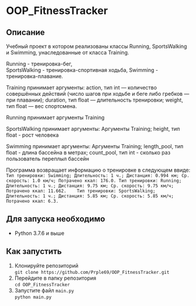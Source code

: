 # OOP_FitnessTracker
## Описание
Учебный проект в котором реализованы классы Running, SportsWalking и Swimming, унаследованные от класса Training.

Running - тренировка-бег,  
SportsWalking - тренировка-спортивная ходьба,
Swimming - тренировка-плавание.

Training принимает аргументы:
  action, тип int — количество совершённых действий (число шагов при ходьбе и беге либо гребков — при плавании);
  duration, тип float — длительность тренировки;
  weight, тип float — вес спортсмена.
 
Running принимает аргументы Training

SportsWalking принимает аргументы:
  Аргументы Training;
  height, тип float - рост человека

Swimming принимает аргументы:
  Аргументы Training;
  length_pool, тип float - длина бассейна в метрах;
  count_pool, тип int -  сколько раз пользователь переплыл бассейн

Программа возвращает информацию о тренировке в следующем ввиде:
`
Тип тренировки: Swimming; Длительность: 1 ч.; Дистанция: 0.994 км; Ср. скорость: 1.0 км/ч; Потрачено ккал: 176.0.
Тип тренировки: Running; Длительность: 1 ч.; Дистанция: 9.75 км; Ср. скорость: 9.75 км/ч; Потрачено ккал: 11.662.   
Тип тренировки: SportsWalking; Длительность: 1 ч.; Дистанция: 5.85 км; Ср. скорость: 5.85 км/ч; Потрачено ккал: 6.3.
`

## Для запуска необходимо
- Python 3.7.6 и выше

## Как запустить
1. Клонируйте репозиторий  
`git clone https://github.com/Prple69/OOP_FitnessTracker.git`
2. Перейдите в папку репозитория  
`cd OOP_FitnessTracker`
3. Запустите файл `main.py`  
`python main.py`
